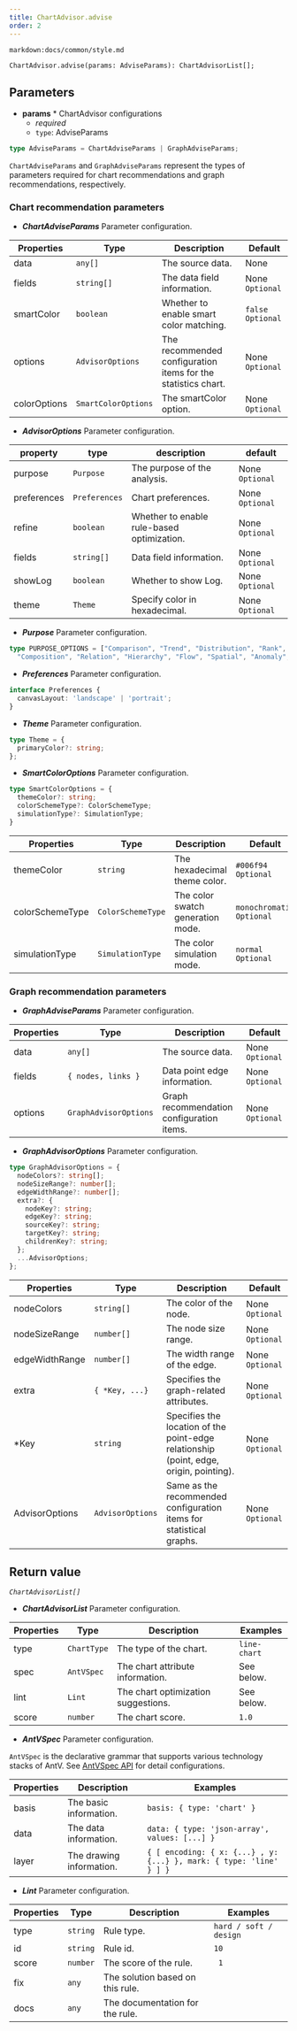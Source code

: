```yaml
---
title: ChartAdvisor.advise
order: 2
---
```


`markdown:docs/common/style.md`



```sign
ChartAdvisor.advise(params: AdviseParams): ChartAdvisorList[];
```

## Parameters

* **params** * ChartAdvisor configurations
  * _required_
  * `type`: AdviseParams

```ts
type AdviseParams = ChartAdviseParams | GraphAdviseParams;
```

`ChartAdviseParams` and `GraphAdviseParams` represent the types of parameters required for chart recommendations and graph recommendations, respectively.

### Chart recommendation parameters

* ***ChartAdviseParams*** Parameter configuration.

| Properties | Type | Description | Default |  
| ----| ---- | ---- | -----|
| data | `any[]` | The source data. | None |
| fields | `string[]` | The data field information. | None `Optional` |
| smartColor | `boolean` | Whether to enable smart color matching. | `false` `Optional` | 
| options | `AdvisorOptions` | The recommended configuration items for the statistics chart. | None `Optional` |
| colorOptions | `SmartColorOptions` | The smartColor option. | None `Optional` | 

* ***AdvisorOptions*** Parameter configuration.

| property | type | description | default |  
| ----| ---- | ---- | -----|
| purpose | `Purpose` | The purpose of the analysis. | None `Optional` |
| preferences | `Preferences` | Chart preferences. | None `Optional` |
| refine | `boolean` | Whether to enable rule-based optimization. | None `Optional` | 
| fields | `string[]` | Data field information. | None `Optional` | 
| showLog | `boolean` | Whether to show Log. | None `Optional` |
| theme | `Theme` | Specify color in hexadecimal. | None `Optional` |

* ***Purpose*** Parameter configuration.

```ts
type PURPOSE_OPTIONS = ["Comparison", "Trend", "Distribution", "Rank", "Proportion", 
  "Composition", "Relation", "Hierarchy", "Flow", "Spatial", "Anomaly", "Value"];
```

* ***Preferences*** Parameter configuration.

```ts
interface Preferences {
  canvasLayout: 'landscape' | 'portrait';
}
```

* ***Theme*** Parameter configuration.

```ts
type Theme = {
  primaryColor?: string;
};
```

* ***SmartColorOptions*** Parameter configuration.

```ts
type SmartColorOptions = {
  themeColor?: string;
  colorSchemeType?: ColorSchemeType;
  simulationType?: SimulationType;
}
```
| Properties | Type | Description | Default |  
| ----| ---- | ---- | -----|
| themeColor | `string` | The hexadecimal theme color. | `#006f94` `Optional` |
| colorSchemeType | `ColorSchemeType` | The color swatch generation mode. | `monochromatic` `Optional` |
| simulationType | `SimulationType` | The color simulation mode. | `normal` `Optional` |

### Graph recommendation parameters

* ***GraphAdviseParams*** Parameter configuration.

| Properties | Type | Description | Default |  
| ----| ---- | ---- | -----|
| data | `any[]` | The source data. | None `Optional` |
| fields | `{ nodes, links }` | Data point edge information. | None `Optional` |
| options | `GraphAdvisorOptions` | Graph recommendation configuration items. | None `Optional` |

* ***GraphAdvisorOptions*** Parameter configuration.

```ts
type GraphAdvisorOptions = {
  nodeColors?: string[];
  nodeSizeRange?: number[];
  edgeWidthRange?: number[];
  extra?: {
    nodeKey?: string;
    edgeKey?: string;
    sourceKey?: string;
    targetKey?: string;
    childrenKey?: string;
  };
  ...AdvisorOptions;
};
```

| Properties | Type | Description | Default |  
| ----| ---- | ---- | -----|
| nodeColors | `string[]` | The color of the node. | None `Optional` |
| nodeSizeRange | `number[]` | The node size range. | None `Optional` | 
| edgeWidthRange | `number[]` | The width range of the edge. |None `Optional` |
| extra | `{ *Key, ...}` | Specifies the graph-related attributes. | None `Optional` |
| *Key | `string` | Specifies the location of the point-edge relationship (point, edge, origin, pointing). | None `Optional` |
| AdvisorOptions | `AdvisorOptions` | Same as the recommended configuration items for statistical graphs. | None `Optional` |



## Return value

*`ChartAdvisorList[]`* 

* ***ChartAdvisorList*** Parameter configuration.

| Properties | Type | Description | Examples |  
| ----| ---- | ---- | -----|
| type | `ChartType` | The type of the chart. | `line-chart` |
| spec | `AntVSpec` | The chart attribute information. | See below. |
| lint | `Lint` | The chart optimization suggestions. | See below. |
| score | `number` | The chart score. | `1.0` |

* ***AntVSpec*** Parameter configuration.

`AntVSpec` is the declarative grammar that supports various technology stacks of AntV. 
See [AntVSpec API](https://github.com/antvis/antv-spec/blob/master/API.md) for detail configurations.

| Properties | Description | Examples |  
| ----| ---- | -----|
| basis | The basic information. | `basis: { type: 'chart' }` |
| data | The data information. | `data: { type: 'json-array', values: [...] }` |
| layer | The drawing information. | `{ [ encoding: { x: {...} , y:{...} }, mark: { type: 'line' } ] }` |


* ***Lint*** Parameter configuration.


| Properties | Type | Description | Examples |  
| ----| ---- | ---- | -----|
| type | `string` | Rule type. | `hard / soft / design` |
| id | `string` | Rule id. | `10` |
| score | `number` | The score of the rule. | ` 1` |
| fix | `any` | The solution based on this rule. | |
| docs | `any` | The documentation for the rule. | |





